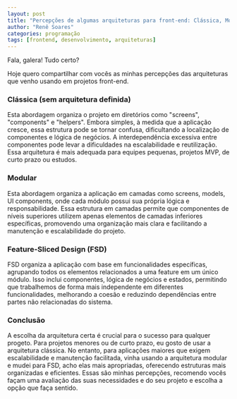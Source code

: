 ```yaml
---
layout: post
title: "Percepções de algumas arquiteturas para front-end: Clássica, Modular e FSD"
author: "Renê Soares"
categories: programação
tags: [frontend, desenvolvimento, arquiteturas]
---
```


Fala, galera! Tudo certo?

Hoje quero compartilhar com vocês as minhas percepções das arquiteturas que venho usando em projetos front-end.

### Clássica (sem arquitetura definida)

Esta abordagem organiza o projeto em diretórios como "screens", "components" e "helpers". Embora simples, à medida que a aplicação cresce, essa estrutura pode se tornar confusa, dificultando a localização de componentes e lógica de negócios. A interdependência excessiva entre componentes pode levar a dificuldades na escalabilidade e reutilização. Essa arquitetura é mais adequada para equipes pequenas, projetos MVP, de curto prazo ou estudos.

### Modular

Esta abordagem organiza a aplicação em camadas como screens, models, UI components, onde cada módulo possui sua própria lógica e responsabilidade. Essa estrutura em camadas permite que componentes de níveis superiores utilizem apenas elementos de camadas inferiores específicas, promovendo uma organização mais clara e facilitando a manutenção e escalabilidade do projeto.

### Feature-Sliced Design (FSD)

FSD organiza a aplicação com base em funcionalidades específicas, agrupando todos os elementos relacionados a uma feature em um único módulo. Isso inclui componentes, lógica de negócios e estados, permitindo que trabalhemos de forma mais independente em diferentes funcionalidades, melhorando a coesão e reduzindo dependências entre partes não relacionadas do sistema.

### Conclusão

A escolha da arquitetura certa é crucial para o sucesso para qualquer progeto. Para projetos menores ou de curto prazo, eu gosto de usar a arquitetura clássica. No entanto, para aplicações maiores que exigem escalabilidade e manutenção facilitada, vinha usando a arquitetura modular e mudei para FSD, acho elas mais apropriadas, oferecendo estruturas mais organizadas e eficientes. Essas são minhas percepções, recomendo vocês façam uma avaliação das suas necessidades e do seu projeto e escolha a opção que faça sentido.